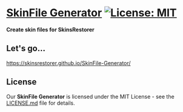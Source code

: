 # [SkinFile Generator](https://github.com/riflowth/SkinFile-Generator) [![License: MIT](https://img.shields.io/github/license/SkinsRestorer/SkinFile-Generator.svg)](https://opensource.org/licenses/MIT)
**Create skin files for SkinsRestorer**

## Let's go...
https://skinsrestorer.github.io/SkinFile-Generator/

## License
Our **SkinFile Generator** is licensed under the MIT License - see the [LICENSE.md](https://github.com/SkinsRestorer/SkinFile-Generator/blob/main/LICENSE) file for details.
